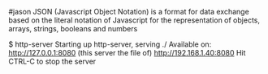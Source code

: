 #jason
JSON (Javascript Object Notation) is a format for data exchange based on the literal notation of Javascript for the representation of objects, arrays, strings, booleans and numbers


$ http-server
Starting up http-server, serving ./
Available on:
  http://127.0.0.1:8080 (this server the file of)
  http://192.168.1.40:8080
Hit CTRL-C to stop the server


